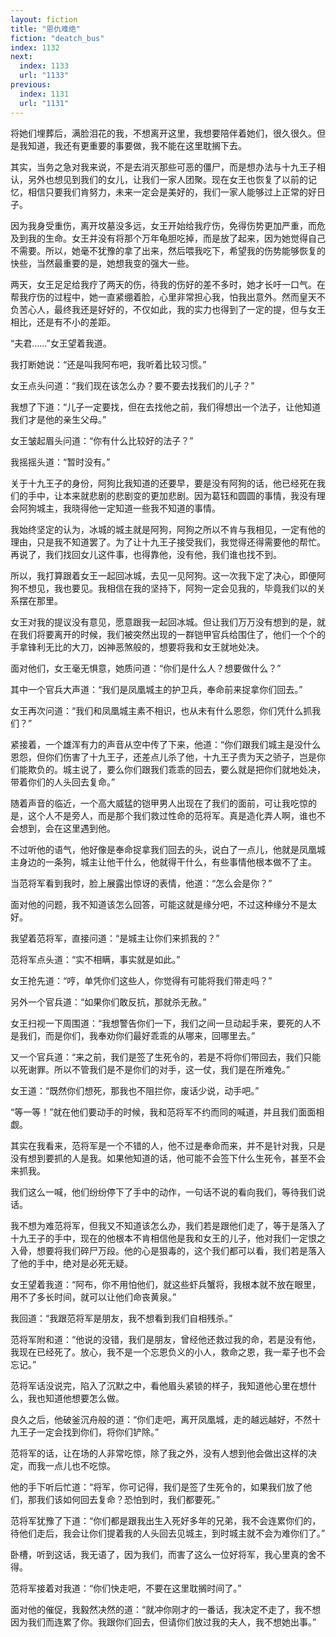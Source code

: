 ```yaml
---
layout: fiction
title: "恩仇难绝"
fiction: "deatch_bus"
index: 1132
next:
  index: 1133
  url: "1133"
previous:
  index: 1131
  url: "1131"
---
```

将她们埋葬后，满脸泪花的我，不想离开这里，我想要陪伴着她们，很久很久。但是我知道，我还有更重要的事要做，我不能在这里耽搁下去。

其实，当务之急对我来说，不是去消灭那些可恶的僵尸，而是想办法与十九王子相认，另外也想见到我们的女儿，让我们一家人团聚。现在女王也恢复了以前的记忆，相信只要我们肯努力，未来一定会是美好的，我们一家人能够过上正常的好日子。

因为我身受重伤，离开坟墓没多远，女王开始给我疗伤，免得伤势更加严重，而危及到我的生命。女王并没有将那个万年龟胆吃掉，而是放了起来，因为她觉得自己不需要。所以，她毫不犹豫的拿了出来，然后喂我吃下，希望我的伤势能够恢复的快些，当然最重要的是，她想我变的强大一些。

两天，女王足足给我疗了两天的伤，待我的伤好的差不多时，她才长吁一口气。在帮我疗伤的过程中，她一直紧绷着脸，心里非常担心我，怕我出意外。然而皇天不负苦心人，最终我还是好好的，不仅如此，我的实力也得到了一定的提，但与女王相比，还是有不小的差距。

“夫君……”女王望着我道。

我打断她说：“还是叫我阿布吧，我听着比较习惯。”

女王点头问道：“我们现在该怎么办？要不要去找我们的儿子？”

我想了下道：“儿子一定要找，但在去找他之前，我们得想出一个法子，让他知道我们才是他的亲生父母。”

女王皱起眉头问道：“你有什么比较好的法子？”

我摇摇头道：“暂时没有。”

关于十九王子的身份，阿狗比我知道的还要早，要是没有阿狗的话，他已经死在我们的手中，让本来就悲剧的悲剧变的更加悲剧。因为葛钰和圆圆的事情，我没有理会阿狗城主，我晓得他一定知道一些我不知道的事情。

我始终坚定的认为，冰城的城主就是阿狗，阿狗之所以不肯与我相见，一定有他的理由，只是我不知道罢了。为了让十九王子接受我们，我觉得还得需要他的帮忙。再说了，我们找回女儿这件事，也得靠他，没有他，我们谁也找不到。

所以，我打算跟着女王一起回冰城，去见一见阿狗。这一次我下定了决心，即便阿狗不想见，我也要见。我相信在我的坚持下，阿狗一定会见我的，毕竟我们以的关系摆在那里。

女王对我的提议没有意见，愿意跟我一起回冰城。但让我们万万没有想到的是，就在我们将要离开的时候，我们被突然出现的一群铠甲官兵给围住了，他们一个个的手拿锋利无比的大刀，凶神恶煞般的，想要将我和女王就地处决。

面对他们，女王毫无惧意，她质问道：“你们是什么人？想要做什么？”

其中一个官兵大声道：“我们是凤凰城主的护卫兵，奉命前来捉拿你们回去。”

女王再次问道：“我们和凤凰城主素不相识，也从未有什么恩怨，你们凭什么抓我们？”

紧接着，一个雄浑有力的声音从空中传了下来，他道：“你们跟我们城主是没什么恩怨，但你们伤害了十九王子，还差点儿杀了他，十九王子贵为天之骄子，岂是你们能欺负的。城主说了，要么你们跟我们乖乖的回去，要么就是把你们就地处决，带着你们的人头回去复命。”

随着声音的临近，一个高大威猛的铠甲男人出现在了我们的面前，可让我吃惊的是，这个人不是旁人，而是那个我们救过性命的范将军。真是造化弄人啊，谁也不会想到，会在这里遇到他。

不过听他的语气，他好像是奉命捉拿我们回去的头，说白了一点儿，他就是凤凰城主身边的一条狗，城主让他干什么，他就得干什么，有些事情他根本做不了主。

当范将军看到我时，脸上展露出惊讶的表情，他道：“怎么会是你？”

面对他的问题，我不知道该怎么回答，可能这就是缘分吧，不过这种缘分不是太好。

我望着范将军，直接问道：“是城主让你们来抓我的？”

范将军点头道：“实不相瞒，事实就是如此。”

女王抢先道：“哼，单凭你们这些人，你觉得有可能将我们带走吗？”

另外一个官兵道：“如果你们敢反抗，那就杀无赦。”

女王扫视一下周围道：“我想警告你们一下，我们之间一旦动起手来，要死的人不是我们，而是你们，我奉劝你们最好乖乖的从哪来，回哪里去。”

又一个官兵道：“来之前，我们是签了生死令的，若是不将你们带回去，我们只能以死谢罪。所以不管我们是不是你们的对手，这一仗，我们是在所难免。”

女王道：“既然你们想死，那我也不阻拦你，废话少说，动手吧。”

“等一等！”就在他们要动手的时候，我和范将军不约而同的喊道，并且我们面面相觑。

其实在我看来，范将军是一个不错的人，他不过是奉命而来，并不是针对我，只是没有想到要抓的人是我。如果他知道的话，他可能不会签下什么生死令，甚至不会来抓我。

我们这么一喊，他们纷纷停下了手中的动作，一句话不说的看向我们，等待我们说话。

我不想为难范将军，但我又不知道该怎么办，我们若是跟他们走了，等于是落入了十九王子的手中，现在的他根本不肯相信他是我和女王的儿子，他对我们一定恨之入骨，想要将我们碎尸万段。他的心是狠毒的，这个我们都可以看，我们若是落入了他的手中，绝对是必死无疑。

女王望着我道：“阿布，你不用怕他们，就这些虾兵蟹将，我根本就不放在眼里，用不了多长时间，就可以让他们命丧黄泉。”

我回道：“我跟范将军是朋友，我不想看到我们自相残杀。”

范将军附和道：“他说的没错，我们是朋友，曾经他还救过我的命，若是没有他，我现在已经死了。放心，我不是一个忘恩负义的小人，救命之恩，我一辈子也不会忘记。”

范将军话没说完，陷入了沉默之中，看他眉头紧锁的样子，我知道他心里在想什么，我也知道他想要怎么做。

良久之后，他破釜沉舟般的道：“你们走吧，离开凤凰城，走的越远越好，不然十九王子一定会找到你们，将你们铲除。”

范将军的话，让在场的人非常吃惊，除了我之外，没有人想到他会做出这样的决定，而我一点儿也不吃惊。

他的手下听后忙道：“将军，你可记得，我们是签了生死令的，如果我们放了他们，那我们该如何回去复命？恐怕到时，我们都要死。”

范将军犹豫了下道：“你们都是跟我出生入死好多年的兄弟，我不会连累你们的，待他们走后，我会让你们提着我的人头回去见城主，到时城主就不会为难你们了。”

卧槽，听到这话，我无语了，因为我们，而害了这么一位好将军，我心里真的舍不得。

范将军接着对我道：“你们快走吧，不要在这里耽搁时间了。”

面对他的催促，我毅然决然的道：“就冲你刚才的一番话，我决定不走了，我不想因为我们而连累了你。我跟你们回去，但请你们放过我的夫人，我不想她出事。”